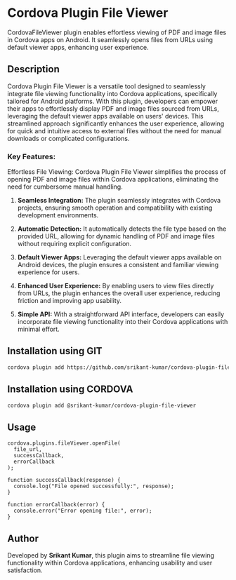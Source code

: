 # Cordova Plugin File Viewer

CordovaFileViewer plugin enables effortless viewing of PDF and image files in Cordova apps on Android. It seamlessly opens files from URLs using default viewer apps, enhancing user experience.

## Description

Cordova Plugin File Viewer is a versatile tool designed to seamlessly integrate file viewing functionality into Cordova applications, specifically tailored for Android platforms. With this plugin, developers can empower their apps to effortlessly display PDF and image files sourced from URLs, leveraging the default viewer apps available on users' devices. This streamlined approach significantly enhances the user experience, allowing for quick and intuitive access to external files without the need for manual downloads or complicated configurations.

### Key Features:

Effortless File Viewing: Cordova Plugin File Viewer simplifies the process of opening PDF and image files within Cordova applications, eliminating the need for cumbersome manual handling.

1. **Seamless Integration:** The plugin seamlessly integrates with Cordova projects, ensuring smooth operation and compatibility with existing development environments.

2. **Automatic Detection:** It automatically detects the file type based on the provided URL, allowing for dynamic handling of PDF and image files without requiring explicit configuration.

3. **Default Viewer Apps:** Leveraging the default viewer apps available on Android devices, the plugin ensures a consistent and familiar viewing experience for users.

4. **Enhanced User Experience:** By enabling users to view files directly from URLs, the plugin enhances the overall user experience, reducing friction and improving app usability.

5. **Simple API:** With a straightforward API interface, developers can easily incorporate file viewing functionality into their Cordova applications with minimal effort.

## Installation using GIT

```bash
cordova plugin add https://github.com/srikant-kumar/cordova-plugin-file-viewer.git
```

## Installation using CORDOVA

```bash
cordova plugin add @srikant-kumar/cordova-plugin-file-viewer
```

## Usage

```code
cordova.plugins.fileViewer.openFile(
  file_url,
  successCallback,
  errorCallback
);

function successCallback(response) {
  console.log("File opened successfully:", response);
}

function errorCallback(error) {
  console.error("Error opening file:", error);
}

```

## Author

Developed by **Srikant Kumar**, this plugin aims to streamline file viewing functionality within Cordova applications, enhancing usability and user satisfaction.
